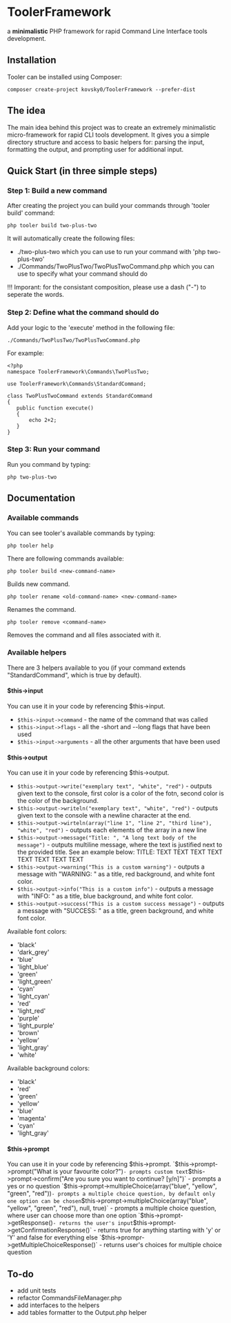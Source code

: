 # ToolerFramework
a **minimalistic** PHP framework for rapid Command Line Interface tools development.

## Installation
Tooler can be installed using Composer:

```
composer create-project kovsky0/ToolerFramework --prefer-dist
```
## The idea
The main idea behind this project was to create an extremely minimalistic micro-framework for rapid CLI tools development.
It gives you a simple directory structure and access to basic helpers for: parsing the input, formatting the output, and prompting user for additional input.

## Quick Start (in three simple steps) 

### Step 1: Build a new command
After creating the project you can build your commands through 'tooler build' command:
```
php tooler build two-plus-two
```
It will automatically create the following files: 
 - ./two-plus-two which you can use to run your command with 'php two-plus-two'
 - ./Commands/TwoPlusTwo/TwoPlusTwoCommand.php which you can use to specify what your command should do
 
!!! Imporant: for the consistant composition, please use a dash ("-") to seperate the words.
 
 ### Step 2: Define what the command should do
 Add your logic to the 'execute' method in the following file:
 ```
 ./Commands/TwoPlusTwo/TwoPlusTwoCommand.php
 ```
 For example: 
 ```
<?php
namespace ToolerFramework\Commands\TwoPlusTwo;

use ToolerFramework\Commands\StandardCommand;

class TwoPlusTwoCommand extends StandardCommand
{
    public function execute()
    {
        echo 2+2;
    }
}
 ```
 
 ### Step 3: Run your command
 Run you command by typing:
 ```
 php two-plus-two
 ```
 
 ## Documentation
 
 ### Available commands
 You can see tooler's available commands by typing:
 ```
 php tooler help
 ```
 
 There are following commands available:
```
php tooler build <new-command-name>
```
Builds new command.

```
php tooler rename <old-command-name> <new-command-name>
```
Renames the command.

```
php tooler remove <command-name>
```
Removes the command and all files associated with it.

### Available helpers
There are 3 helpers available to you (if your command extends "StandardCommand", which is true by default).

#### $this->input
You can use it in your code by referencing $this->input.
- `$this->input->command` - the name of the command that was called
- `$this->input->flags` - all the -short and --long flags that have been used
- `$this->input->arguments` - all the other arguments that have been used

#### $this->output
You can use it in your code by referencing $this->output.
- `$this->output->write("exemplary text", "white", "red")` - outputs given text to the console, first color is a color of the fotn, second color is the color of the background.
- `$this->output->writeln("exemplary text", "white", "red")` - outputs given text to the console with a newline character at the end.
- `$this->output->wirteln(array("line 1", "line 2", "third line"), "white", "red")` - outputs each elements of the array in a new line
- `$this->output->message("Title: ", "A long text body of the message")` - outputs multiline message, where the text is justified next to the provided title. See an example below:
              TITLE: TEXT TEXT TEXT TEXT
                     TEXT TEXT TEXT TEXT 
- `$this->output->warning("This is a custom warning")` - outputs a message with "WARNING: " as a title, red background, and white font color.
- `$this->output->info("This is a custom info")` - outputs a message with "INFO: " as a title, blue background, and white font color.
- `$this->output->success("This is a custom success message")` - outputs a message with "SUCCESS: " as a title, green background, and white font color.
                     
Available font colors:
* 'black'
* 'dark_grey'
* 'blue'
* 'light_blue'
* 'green'
* 'light_green'
* 'cyan'
* 'light_cyan'
* 'red'
* 'light_red'
* 'purple'
* 'light_purple'
* 'brown'
* 'yellow'
* 'light_gray'
* 'white'

Available background colors:
* 'black'
* 'red'
* 'green'
* 'yellow'
* 'blue'
* 'magenta'
* 'cyan'
* 'light_gray'

#### $this->prompt
You can use it in your code by referencing $this->prompt.
`$this->prompt->prompt("What is your favourite color?")` - prompts custom text
`$this->prompt->confirm("Are you sure you want to continue? [y/n]")` - prompts a yes or no question
`$this->prompt->multipleChoice(array("blue", "yellow", "green", "red"))` - prompts a multiple choice question, by default only one option can be chosen
`$this->prompt->multipleChoice(array("blue", "yellow", "green", "red"), null, true)` - prompts a multiple choice question, where user can choose more than one option
`$this->prompt->getResponse()` - returns the user's input
`$this->prompt->getConfirmationResponse()` - returns true for anything starting with 'y' or 'Y' and false for everything else
`$this->prompr->getMultipleChoiceResponse()` - returns user's choices for multiple choice question 



## To-do
- add unit tests
- refactor CommandsFileManager.php
- add interfaces to the helpers
- add tables formatter to the Output.php helper
